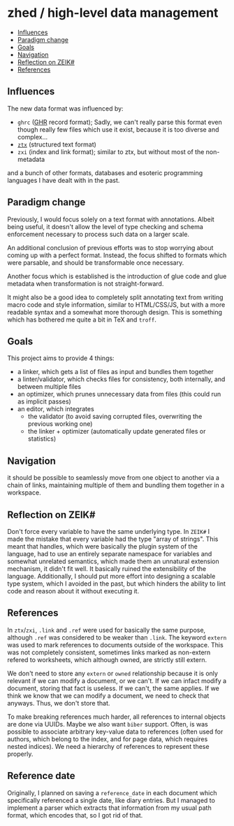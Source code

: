 # zhed / high-level data management

- [Influences](#influences)
- [Paradigm change](#paradigm-change)
- [Goals](#goals)
- [Navigation](#navigation)
- [Reflection on ZEIK#](#reflection-on-zeik)
- [References](#references)

## Influences

The new data format was influenced by:
- `ghrc` ([GHR](./GHR.md) record format);
  Sadly, we can't really parse this format even though really few files which use it
  exist, because it is too diverse and complex...
- [`ztx`](./ZTX.md) (structured text format)
- `zxi` (index and link format);
  similar to ztx, but without most of the non-metadata

and a bunch of other formats, databases and esoteric programming languages I
have dealt with in the past.

## Paradigm change

Previously, I would focus solely on a text format with annotations.
Albeit being useful, it doesn't allow the level of type checking
and schema enforcement necessary to process such data on a larger scale.

An additional conclusion of previous efforts was to stop worrying about coming up
with a perfect format. Instead, the focus shifted to formats which were parsable,
and should be transformable once necessary.

Another focus which is established is the introduction of glue code and glue metadata
when transformation is not straight-forward.

It might also be a good idea to completely split annotating text from writing
macro code and style information, similar to HTML/CSS/JS, but with a more readable
syntax and a somewhat more thorough design.
This is something which has bothered me quite a bit in TeX and `troff`.

## Goals

This project aims to provide 4 things:
- a linker, which gets a list of files as input and bundles them together
- a linter/validator, which checks files for consistency, both internally, and between multiple files
- an optimizer, which prunes unnecessary data from files (this could run as implicit passes)
- an editor, which integrates
  - the validator (to avoid saving corrupted files, overwriting the previous working one)
  - the linker + optimizer (automatically update generated files or statistics)

## Navigation

it should be possible to seamlessly move from one object to another via a chain of links,
maintaining multiple of them and bundling them together in a workspace.

## Reflection on ZEIK#

Don't force every variable to have the same underlying type.
In `ZEIK#` I made the mistake that every variable had the type "array of strings".
This meant that handles, which were basically the plugin system of the language,
had to use an entirely separate namespace for variables and somewhat unrelated
semantics, which made them an unnatural extension mechanism, it didn't fit well.
It basically ruined the extensibility of the language.
Additionally, I should put more effort into designing a scalable type system, which
I avoided in the past, but which hinders the ability to lint code and reason about
it without executing it.

## References

In `ztx`/`zxi`, `.link` and `.ref` were used for basically the same purpose,
although `.ref` was considered to be weaker than `.link`.
The keyword `extern` was used to mark references to documents outside of the
workspace. This was not completely consistent, sometimes links marked as non-extern
refered to worksheets, which although owned, are strictly still extern.

We don't need to store any `extern` or `owned` relationship because
it is only relevant if we can modify a document, or we can't.
If we can infact modify a document, storing that fact is useless.
If we can't, the same applies.
If we think we know that we can modify a document, we need to check that anyways.
Thus, we don't store that.

To make breaking references much harder, all references to internal objects
are done via UUIDs.
Maybe we also want `biber` support.
Often, is was possible to associate arbitrary key-value data to references
(often used for authors, which belong to the index, and for page data,
which requires nested indices).
We need a hierarchy of references to represent these properly.

## Reference date

Originally, I planned on saving a `reference_date` in each document which
specifically referenced a single date, like diary entries. But I managed
to implement a parser which extracts that information from my usual path
format, which encodes that, so I got rid of that.
